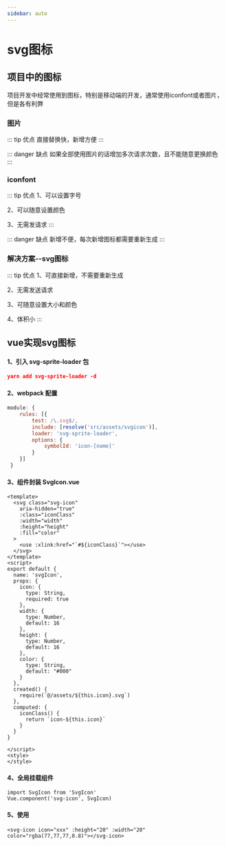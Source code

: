 ```yaml
---
sidebar: auto
---
```

# svg图标

## 项目中的图标

项目开发中经常使用到图标，特别是移动端的开发，通常使用iconfont或者图片，但是各有利弊

### 图片
::: tip 优点
直接替换快，新增方便
:::

::: danger 缺点
如果全部使用图片的话增加多次请求次数，且不能随意更换颜色
:::

### iconfont
::: tip 优点
1、可以设置字号

2、可以随意设置颜色

3、无需发请求
:::

::: danger 缺点
新增不便，每次新增图标都需要重新生成
:::

### 解决方案--svg图标
::: tip 优点
1、可直接新增，不需要重新生成

2、无需发送请求

3、可随意设置大小和颜色

4、体积小
:::

## vue实现svg图标

#### 1、引入 svg-sprite-loader 包
```json
yarn add svg-sprite-loader -d
```

#### 2、webpack 配置
```javascript
module: {
    rules: [{
	    test: /\.svg$/,
	    include: [resolve('src/assets/svgicon')],
	    loader: 'svg-sprite-loader',
	    options: {
	        symbolId: 'icon-[name]'
	    }
    }]
 }
```

#### 3、组件封装 SvgIcon.vue 
```vue
<template>
  <svg class="svg-icon" 
  	aria-hidden="true" 
  	:class="iconClass" 
  	:width="width" 
  	:height="height" 
  	:fill="color"
  >
    <use :xlink:href="`#${iconClass}`"></use>
  </svg>
</template>
<script>
export default {
  name: 'svgIcon',
  props: {
    icon: {
      type: String,
      required: true
    },
    width: {
      type: Number,
      default: 16
    },
    height: {
      type: Number,
      default: 16
    },
    color: {
      type: String,
      default: "#000"
    }
  },
  created() {
    require(`@/assets/${this.icon}.svg`)
  },
  computed: {
    iconClass() {
      return `icon-${this.icon}`
    }
  }
}

</script>
<style>
</style>
```

#### 4、全局挂载组件
```vue
import SvgIcon from 'SvgIcon'
Vue.component('svg-icon', SvgIcon)
```

#### 5、使用
```vue
<svg-icon icon="xxx" :height="20" :width="20" color="rgba(77,77,77,0.8)"></svg-icon>
```